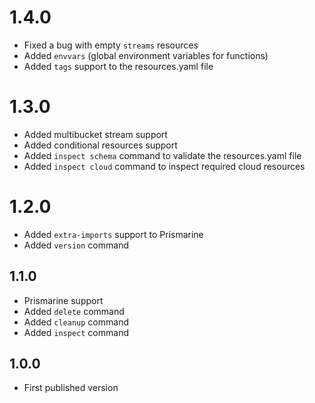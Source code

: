 # 1.4.0

- Fixed a bug with empty `streams` resources
- Added `envvars` (global environment variables for functions)
- Added `tags` support to the resources.yaml file

# 1.3.0

- Added multibucket stream support
- Added conditional resources support
- Added `inspect schema` command to validate the resources.yaml file
- Added `inspect cloud` command to inspect required cloud resources

# 1.2.0

- Added `extra-imports` support to Prismarine
- Added `version` command

## 1.1.0

- Prismarine support
- Added `delete` command
- Added `cleanup` command
- Added `inspect` command

## 1.0.0

- First published version
